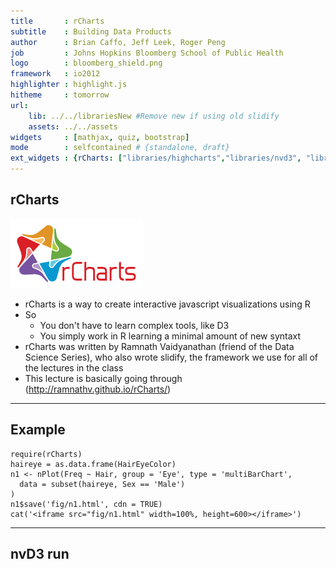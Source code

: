 ```yaml
---
title       : rCharts
subtitle    : Building Data Products
author      : Brian Caffo, Jeff Leek, Roger Peng
job         : Johns Hopkins Bloomberg School of Public Health
logo        : bloomberg_shield.png
framework   : io2012
highlighter : highlight.js  
hitheme     : tomorrow       
url:
    lib: ../../librariesNew #Remove new if using old slidify
    assets: ../../assets
widgets     : [mathjax, quiz, bootstrap]
mode        : selfcontained # {standalone, draft}
ext_widgets : {rCharts: ["libraries/highcharts","libraries/nvd3", "libraries/morris", "libraries/leaflet", "libraries/rickshaw"]}
---
```



## rCharts
![rCharts](fig/rCharts.png)
- rCharts is a way to create interactive javascript visualizations using R
- So
  - You don't have to learn complex tools, like D3
  - You simply work in R learning a minimal amount of new syntaxt
- rCharts was written by Ramnath Vaidyanathan (friend of the Data Science Series), who also wrote slidify, the framework we use for all of the lectures in the class
- This lecture is basically going through
  (http://ramnathv.github.io/rCharts/)

---
## Example
```
require(rCharts)
haireye = as.data.frame(HairEyeColor)
n1 <- nPlot(Freq ~ Hair, group = 'Eye', type = 'multiBarChart',
  data = subset(haireye, Sex == 'Male')
)
n1$save('fig/n1.html', cdn = TRUE)
cat('<iframe src="fig/n1.html" width=100%, height=600></iframe>')
```

---
## nvD3 run




















